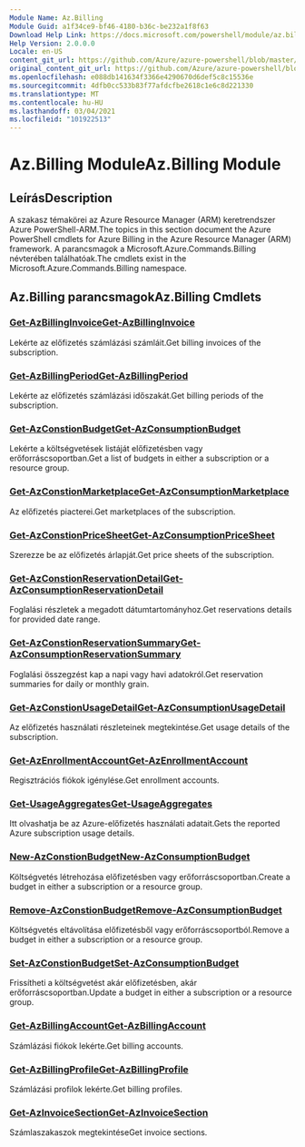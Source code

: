 ```yaml
---
Module Name: Az.Billing
Module Guid: a1f34ce9-bf46-4180-b36c-be232a1f8f63
Download Help Link: https://docs.microsoft.com/powershell/module/az.billing
Help Version: 2.0.0.0
Locale: en-US
content_git_url: https://github.com/Azure/azure-powershell/blob/master/src/Billing/Billing/help/Az.Billing.md
original_content_git_url: https://github.com/Azure/azure-powershell/blob/master/src/Billing/Billing/help/Az.Billing.md
ms.openlocfilehash: e088db141634f3366e4290670d6def5c8c15536e
ms.sourcegitcommit: 4dfb0cc533b83f77afdcfbe2618c1e6c8d221330
ms.translationtype: MT
ms.contentlocale: hu-HU
ms.lasthandoff: 03/04/2021
ms.locfileid: "101922513"
---
```

# <span data-ttu-id="07fdc-101">Az.Billing Module</span><span class="sxs-lookup"><span data-stu-id="07fdc-101">Az.Billing Module</span></span>
## <span data-ttu-id="07fdc-102">Leírás</span><span class="sxs-lookup"><span data-stu-id="07fdc-102">Description</span></span>
<span data-ttu-id="07fdc-103">A szakasz témakörei az Azure Resource Manager (ARM) keretrendszer Azure PowerShell-ARM.</span><span class="sxs-lookup"><span data-stu-id="07fdc-103">The topics in this section document the Azure PowerShell cmdlets for Azure Billing in the Azure Resource Manager (ARM) framework.</span></span> <span data-ttu-id="07fdc-104">A parancsmagok a Microsoft.Azure.Commands.Billing névterében találhatóak.</span><span class="sxs-lookup"><span data-stu-id="07fdc-104">The cmdlets exist in the Microsoft.Azure.Commands.Billing namespace.</span></span>

## <span data-ttu-id="07fdc-105">Az.Billing parancsmagok</span><span class="sxs-lookup"><span data-stu-id="07fdc-105">Az.Billing Cmdlets</span></span>
### [<span data-ttu-id="07fdc-106">Get-AzBillingInvoice</span><span class="sxs-lookup"><span data-stu-id="07fdc-106">Get-AzBillingInvoice</span></span>](Get-AzBillingInvoice.md)
<span data-ttu-id="07fdc-107">Lekérte az előfizetés számlázási számláit.</span><span class="sxs-lookup"><span data-stu-id="07fdc-107">Get billing invoices of the subscription.</span></span>

### [<span data-ttu-id="07fdc-108">Get-AzBillingPeriod</span><span class="sxs-lookup"><span data-stu-id="07fdc-108">Get-AzBillingPeriod</span></span>](Get-AzBillingPeriod.md)
<span data-ttu-id="07fdc-109">Lekérte az előfizetés számlázási időszakát.</span><span class="sxs-lookup"><span data-stu-id="07fdc-109">Get billing periods of the subscription.</span></span>

### [<span data-ttu-id="07fdc-110">Get-AzConstionBudget</span><span class="sxs-lookup"><span data-stu-id="07fdc-110">Get-AzConsumptionBudget</span></span>](Get-AzConsumptionBudget.md)
<span data-ttu-id="07fdc-111">Lekérte a költségvetések listáját előfizetésben vagy erőforráscsoportban.</span><span class="sxs-lookup"><span data-stu-id="07fdc-111">Get a list of budgets in either a subscription or a resource group.</span></span>

### [<span data-ttu-id="07fdc-112">Get-AzConstionMarketplace</span><span class="sxs-lookup"><span data-stu-id="07fdc-112">Get-AzConsumptionMarketplace</span></span>](Get-AzConsumptionMarketplace.md)
<span data-ttu-id="07fdc-113">Az előfizetés piacterei.</span><span class="sxs-lookup"><span data-stu-id="07fdc-113">Get marketplaces of the subscription.</span></span>

### [<span data-ttu-id="07fdc-114">Get-AzConstionPriceSheet</span><span class="sxs-lookup"><span data-stu-id="07fdc-114">Get-AzConsumptionPriceSheet</span></span>](Get-AzConsumptionPriceSheet.md)
<span data-ttu-id="07fdc-115">Szerezze be az előfizetés árlapját.</span><span class="sxs-lookup"><span data-stu-id="07fdc-115">Get price sheets of the subscription.</span></span>

### [<span data-ttu-id="07fdc-116">Get-AzConstionReservationDetail</span><span class="sxs-lookup"><span data-stu-id="07fdc-116">Get-AzConsumptionReservationDetail</span></span>](Get-AzConsumptionReservationDetail.md)
<span data-ttu-id="07fdc-117">Foglalási részletek a megadott dátumtartományhoz.</span><span class="sxs-lookup"><span data-stu-id="07fdc-117">Get reservations details for provided date range.</span></span>

### [<span data-ttu-id="07fdc-118">Get-AzConstionReservationSummary</span><span class="sxs-lookup"><span data-stu-id="07fdc-118">Get-AzConsumptionReservationSummary</span></span>](Get-AzConsumptionReservationSummary.md)
<span data-ttu-id="07fdc-119">Foglalási összegzést kap a napi vagy havi adatokról.</span><span class="sxs-lookup"><span data-stu-id="07fdc-119">Get reservation summaries for daily or monthly grain.</span></span>

### [<span data-ttu-id="07fdc-120">Get-AzConstionUsageDetail</span><span class="sxs-lookup"><span data-stu-id="07fdc-120">Get-AzConsumptionUsageDetail</span></span>](Get-AzConsumptionUsageDetail.md)
<span data-ttu-id="07fdc-121">Az előfizetés használati részleteinek megtekintése.</span><span class="sxs-lookup"><span data-stu-id="07fdc-121">Get usage details of the subscription.</span></span>

### [<span data-ttu-id="07fdc-122">Get-AzEnrollmentAccount</span><span class="sxs-lookup"><span data-stu-id="07fdc-122">Get-AzEnrollmentAccount</span></span>](Get-AzEnrollmentAccount.md)
<span data-ttu-id="07fdc-123">Regisztrációs fiókok igénylése.</span><span class="sxs-lookup"><span data-stu-id="07fdc-123">Get enrollment accounts.</span></span>

### [<span data-ttu-id="07fdc-124">Get-UsageAggregates</span><span class="sxs-lookup"><span data-stu-id="07fdc-124">Get-UsageAggregates</span></span>](Get-UsageAggregates.md)
<span data-ttu-id="07fdc-125">Itt olvashatja be az Azure-előfizetés használati adatait.</span><span class="sxs-lookup"><span data-stu-id="07fdc-125">Gets the reported Azure subscription usage details.</span></span>

### [<span data-ttu-id="07fdc-126">New-AzConstionBudget</span><span class="sxs-lookup"><span data-stu-id="07fdc-126">New-AzConsumptionBudget</span></span>](New-AzConsumptionBudget.md)
<span data-ttu-id="07fdc-127">Költségvetés létrehozása előfizetésben vagy erőforráscsoportban.</span><span class="sxs-lookup"><span data-stu-id="07fdc-127">Create a budget in either a subscription or a resource group.</span></span>

### [<span data-ttu-id="07fdc-128">Remove-AzConstionBudget</span><span class="sxs-lookup"><span data-stu-id="07fdc-128">Remove-AzConsumptionBudget</span></span>](Remove-AzConsumptionBudget.md)
<span data-ttu-id="07fdc-129">Költségvetés eltávolítása előfizetésből vagy erőforráscsoportból.</span><span class="sxs-lookup"><span data-stu-id="07fdc-129">Remove a budget in either a subscription or a resource group.</span></span>

### [<span data-ttu-id="07fdc-130">Set-AzConstionBudget</span><span class="sxs-lookup"><span data-stu-id="07fdc-130">Set-AzConsumptionBudget</span></span>](Set-AzConsumptionBudget.md)
<span data-ttu-id="07fdc-131">Frissítheti a költségvetést akár előfizetésben, akár erőforráscsoportban.</span><span class="sxs-lookup"><span data-stu-id="07fdc-131">Update a budget in either a subscription or a resource group.</span></span>

### [<span data-ttu-id="07fdc-132">Get-AzBillingAccount</span><span class="sxs-lookup"><span data-stu-id="07fdc-132">Get-AzBillingAccount</span></span>](Get-AzBillingAccount.md)
<span data-ttu-id="07fdc-133">Számlázási fiókok lekérte.</span><span class="sxs-lookup"><span data-stu-id="07fdc-133">Get billing accounts.</span></span>

### [<span data-ttu-id="07fdc-134">Get-AzBillingProfile</span><span class="sxs-lookup"><span data-stu-id="07fdc-134">Get-AzBillingProfile</span></span>](Get-AzBillingProfile.md)
<span data-ttu-id="07fdc-135">Számlázási profilok lekérte.</span><span class="sxs-lookup"><span data-stu-id="07fdc-135">Get billing profiles.</span></span>

### [<span data-ttu-id="07fdc-136">Get-AzInvoiceSection</span><span class="sxs-lookup"><span data-stu-id="07fdc-136">Get-AzInvoiceSection</span></span>](Get-AzInvoiceSection.md)
<span data-ttu-id="07fdc-137">Számlaszakaszok megtekintése</span><span class="sxs-lookup"><span data-stu-id="07fdc-137">Get invoice sections.</span></span>


